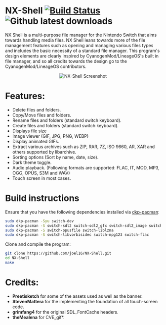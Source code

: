 # NX-Shell [![Build Status](https://travis-ci.org/joel16/NX-Shell.svg?branch=master)](https://travis-ci.org/joel16/NX-Shell) ![Github latest downloads](https://img.shields.io/github/downloads/joel16/NX-Shell/total.svg)

NX Shell is a multi-purpose file manager for the Nintendo Switch that aims towards handling media files. NX Shell leans towards more of the file management features such as opening and managing various files types and includes the basic necessity of a standard file manager. This program's design elements are clearly inspired by CyanogenMod/LineageOS's built in file manager, and so all credits towards the design go to the CyanogenMod/LineageOS contributors.


<p align="center">
  <img src="https://i.imgur.com/cvpisEv.jpg" alt="NX-Shell Screenshot"/>
</p>


# Features:

- Delete files and folders.
- Copy/Move files and folders.
- Rename files and folders (standard switch keyboard).
- Create files and folders (standard switch keyboard).
- Displays file size
- Image viewer (GIF, JPG, PNG, WEBP)
- Display animated GIFs.
- Extract various archives such as ZIP, RAR, 7Z, ISO 9660, AR, XAR and others supported by libarchive. 
- Sorting options (Sort by name, date, size).
- Dark theme toggle.
- Audio playback. (Following formats are supported: FLAC, IT, MOD, MP3, OGG, OPUS, S3M and WAV)
- Touch screen in most cases.

# Build instructions

Ensure that you have the following dependencies installed via [dkp-pacman](https://github.com/devkitPro/pacman):
```bash
sudo dkp-pacman -Syu switch-dev
sudo dkp-pacman -S switch-sdl2 switch-sdl2_gfx switch-sdl2_image switch-sdl2_ttf
sudo dkp-pacman -S switch-opusfile switch-liblzma
sudo dkp-pacman -S switch-libvorbisidec switch-mpg123 switch-flac

```

Clone and compile the program:
```bash
git clone https://github.com/joel16/NX-Shell.git
cd NX-Shell
make
```

# Credits:

- **Preetisketch** for some of the assets used as well as the banner.
- **StevenMattera** for the implementing the foundation of all touch-screen code.
- **grimfang4** for the original SDL_FontCache headers.
- **theMealena** for CVE_gif*.
